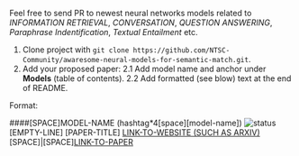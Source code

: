 Feel free to send PR to newest neural networks models related to *INFORMATION RETRIEVAL*, *CONVERSATION*, *QUESTION ANSWERING*, *Paraphrase Indentification*, *Textual Entailment* etc.

1. Clone project with `git clone https://github.com/NTSC-Community/awaresome-neural-models-for-semantic-match.git`.
2. Add your proposed paper:
    2.1 Add model name and anchor under **Models** (table of contents).
    2.2 Add formatted (see blow) text at the end of README.

Format:

####[SPACE]MODEL-NAME (hashtag*4[space][model-name])
![status](artworks/not-in-plan)
[EMPTY-LINE]
[PAPER-TITLE]
[LINK-TO-WEBSITE (SUCH AS ARXIV)]()[SPACE]|[SPACE][LINK-TO-PAPER]()
